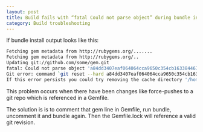 ```yaml
---
layout: post
title: Build fails with “fatal Could not parse object” during bundle install
category: Build troubleshooting
---
```


If bundle install output looks like this:

```bash
Fetching gem metadata from http://rubygems.org/.......
Fetching gem metadata from http://rubygems.org/..
Updating git://github.com/some/gem.git
fatal: Could not parse object 'a84dd3407eaf064064cca9650c354cb163384467'.
Git error: command `git reset --hard a84dd3407eaf064064cca9650c354cb163384467` in directory /home/runner/somehash/vendor/bundle/ruby/1.9.1/bundler/gems/gem-a84dd3407eaf has failed.
If this error persists you could try removing the cache directory '/home/runner/somehash/vendor/bundle/ruby/1.9.1/cache/bundler/git/gem-cbe2ee16ed53098079007f06cd77ed0890d0d752'
```

This problem occurs when there have been changes like force-pushes to a git repo which is referenced in a Gemfile.

The solution is is to comment that gem line in Gemfile, run bundle, uncomment it and bundle again. Then the Gemfile.lock will reference a valid git revision.
